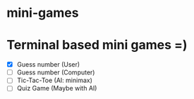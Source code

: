 # mini-games
# Terminal based mini games =)

- [x] Guess number (User)
- [ ] Guess number (Computer)
- [ ] Tic-Tac-Toe (AI: minimax)
- [ ] Quiz Game (Maybe with AI)
